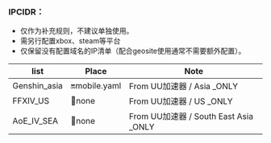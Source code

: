 ### IPCIDR：
- 仅作为补充规则，不建议单独使用。
- 需另行配置xbox、steam等平台
- 仅保留没有配置域名的IP清单（配合geosite使用通常不需要额外配置）。

|  list   |  Place  | Note  |
|  ---   | ---  | ---  |
| Genshin_asia | 🔛mobile.yaml | From UU加速器 / Asia _ONLY |
| FFXIV_US | 🔰none | From UU加速器 / US _ONLY |
| AoE_IV_SEA | 🔰none | From UU加速器 / South East Asia _ONLY |